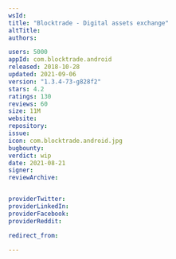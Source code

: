 ```yaml
---
wsId: 
title: "Blocktrade - Digital assets exchange"
altTitle: 
authors:

users: 5000
appId: com.blocktrade.android
released: 2018-10-28
updated: 2021-09-06
version: "1.3.4-73-g828f2"
stars: 4.2
ratings: 130
reviews: 60
size: 11M
website: 
repository: 
issue: 
icon: com.blocktrade.android.jpg
bugbounty: 
verdict: wip
date: 2021-08-21
signer: 
reviewArchive:


providerTwitter: 
providerLinkedIn: 
providerFacebook: 
providerReddit: 

redirect_from:

---
```



